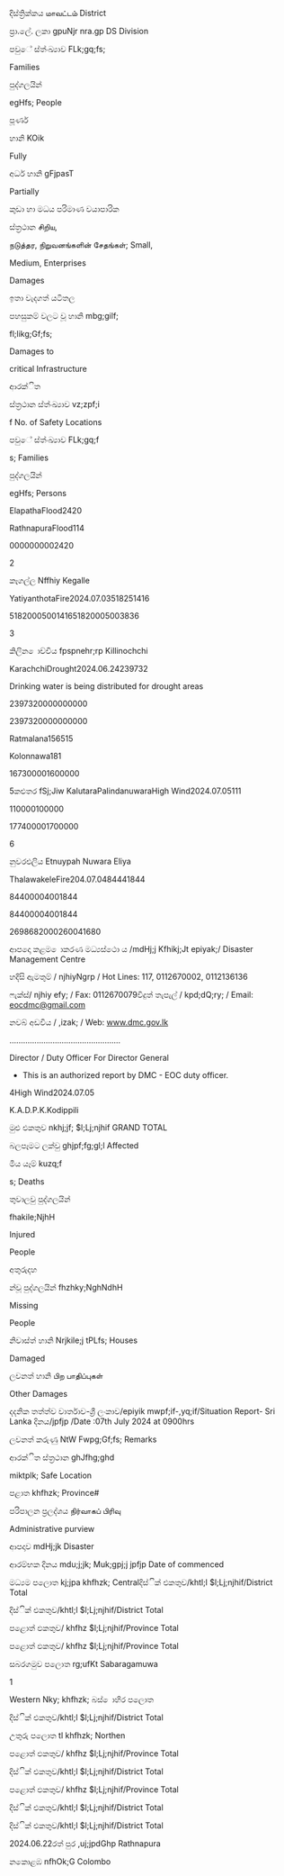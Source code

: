 දිස්ත්‍රික්කය மாவட்டம் District

ප්‍රා.ලේ. ලකා gpuNjr nra.gp DS Division

පවුේ ස්ත්‍ංඛ්‍යාව FLk;gq;fs;

Families

පුද්ගලයින්

egHfs; People

පූර්ණ

හානි KOik

Fully

අර්ධ හානි gFjpasT

Partially

කුඩා හා මධය පරිමාණ වයාපාරික

ස්ත්‍රථාන சிறிய,

நடுத்தர, நிறுவனங்களின் சேதங்கள்; Small,

Medium, Enterprises

Damages

ඉතා වැදගත් යටිතල

පහසුකම් වලට වූ හානි mbg;gilf;

fl;likg;Gf;fs;

Damages to

critical Infrastructure

ආරක්ිත

ස්ත්‍රථාන ස්ත්‍ංඛ්‍යාව vz;zpf;i

f No. of Safety Locations

පවුේ ස්ත්‍ංඛ්‍යාව FLk;gq;f

s; Families

පුද්ගලයින්

egHfs; Persons

ElapathaFlood2420

RathnapuraFlood114

0000000002420

2

කෑගල්ල Nffhiy Kegalle

YatiyanthotaFire2024.07.03518251416

5182000500141651820005003836

3

කිලින ොච්චිය fpspnehr;rp Killinochchi

KarachchiDrought2024.06.24239732

Drinking water is being distributed for drought areas

2397320000000000

2397320000000000

Ratmalana156515

Kolonnawa181

167300001600000

5කළුතර fSj;Jiw KalutaraPalindanuwaraHigh Wind2024.07.05111

110000100000

177400001700000

6

නුවරඑලිය Etnuypah Nuwara Eliya

ThalawakeleFire204.07.0484441844

84400004001844

84400004001844

2698682000260041680

ආපදො කළම ොකරණ මධ්‍යස්ථො ය /mdHj;j Kfhikj;Jt epiyak;/ Disaster Management Centre

හදිසි ඇමතුම් / njhiyNgrp / Hot Lines: 117, 0112670002, 0112136136

ෆැක්ස්/ njhiy efy; / Fax: 0112670079විදුත් තැපැල් / kpd;dQ;ry; / Email: eocdmc@gmail.com

නවබ් අඩවිය / ,izak; / Web: www.dmc.gov.lk

…..............................................

Director / Duty Officer For Director General

* This is an authorized report by DMC - EOC duty officer.

4High Wind2024.07.05

K.A.D.P.K.Kodippili

මුළු එකතුව nkhj;jf; $l;Lj;njhif GRAND TOTAL

බලපෑමට ලක්වු ghjpf;fg;gl;l Affected

මිය යෑම් kuzq;f

s; Deaths

තුවාලවු පුද්ගලයින්

fhakile;NjhH

Injured

People

අතුරුදහ

න්වූ පුද්ගලයින් fhzhky;NghNdhH

Missing

People

නිවාස්ත්‍ හානි Nrjkile;j tPLfs; Houses

Damaged

ලවනත් හානි பிற பாதிப்புகள்

Other Damages

දදනික තත්ත්ව වාර්තාව-ශ්‍රී ලංකාව/epiyik mwpf;if-,yq;if/Situation Report- Sri Lanka දිනය/jpfjp /Date :07th July 2024 at 0900hrs

ලවනත් කරුණු NtW Fwpg;Gf;fs; Remarks

ආරක්ිත ස්ත්‍රථාන ghJfhg;ghd

miktplk; Safe Location

පළාත khfhzk; Province#

පරිපාලන ප්‍රලද්ශය நிர்வாகப் பிரிவு

Administrative purview

ආපදාව mdHj;jk Disaster

ආරම්භක දිනය mdu;j;jk; Muk;gpj;j jpfjp Date of commenced

මධ්‍යම පලොත kj;jpa khfhzk; Centralදිස්ික් එකතුව/khtl;l $l;Lj;njhif/District Total

දිස්ික් එකතුව/khtl;l $l;Lj;njhif/District Total

පළොත් ඵකතුව/ khfhz $l;Lj;njhif/Province Total

පළොත් ඵකතුව/ khfhz $l;Lj;njhif/Province Total

සබරගමුව පලොත rg;ufKt Sabaragamuwa

1

Western Nky; khfhzk; බස් ොහිර පලොත

දිස්ික් එකතුව/khtl;l $l;Lj;njhif/District Total

උතුරු පලොත tl khfhzk; Northen

පළොත් ඵකතුව/ khfhz $l;Lj;njhif/Province Total

දිස්ික් එකතුව/khtl;l $l;Lj;njhif/District Total

පළොත් ඵකතුව/ khfhz $l;Lj;njhif/Province Total

දිස්ික් එකතුව/khtl;l $l;Lj;njhif/District Total

දිස්ික් එකතුව/khtl;l $l;Lj;njhif/District Total

2024.06.22රත් පුර ,uj;jpdGhp Rathnapura

නකොළඹ nfhOk;G Colombo